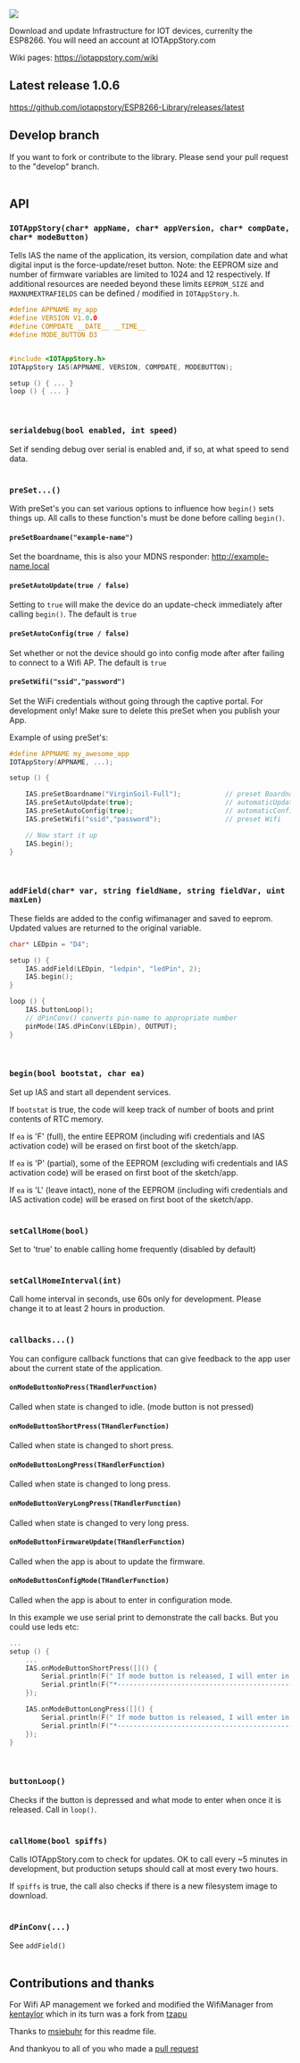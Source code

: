 <img src="https://github.com/iotappstory/ESP8266-Library/blob/master/readme.jpg"/>

Download and update Infrastructure for IOT devices, currenlty the ESP8266. You will need an account at IOTAppStory.com

Wiki pages: https://iotappstory.com/wiki

## Latest release 1.0.6
https://github.com/iotappstory/ESP8266-Library/releases/latest

## Develop branch

If you want to fork or contribute to the library. Please send your pull request to the "develop" branch.
</br></br>

## API

### `IOTAppStory(char* appName, char* appVersion, char* compDate, char* modeButton)`

Tells IAS the name of the application, its version, compilation date and what
digital input is the force-update/reset button. Note: the EEPROM size and number of firmware variables are limited to 1024 and 12 respectively. If additional resources are needed beyond these limits `EEPROM_SIZE` and `MAXNUMEXTRAFIELDS` can be defined / modified in `IOTAppStory.h`.

```c
#define APPNAME my_app
#define VERSION V1.0.0
#define COMPDATE __DATE__ __TIME__
#define MODE_BUTTON D3


#include <IOTAppStory.h>
IOTAppStory IAS(APPNAME, VERSION, COMPDATE, MODEBUTTON);

setup () { ... }
loop () { ... }
```
</br>

### `serialdebug(bool enabled, int speed)`

Set if sending debug over serial is enabled and, if so, at what speed to send
data.</br></br>

### `preSet...()`
With preSet's you can set various options to influence how `begin()` sets things up. All calls to
these function's must be done before calling `begin()`.

#### `preSetBoardname("example-name")`
Set the boardname, this is also your MDNS responder: http://example-name.local

#### `preSetAutoUpdate(true / false)`
Setting to `true` will make the device do an update-check immediately after calling `begin()`. The default is `true`

#### `preSetAutoConfig(true / false)`
Set whether or not the device should go into config mode after after failing to connect to a Wifi AP. The default is `true`

#### `preSetWifi("ssid","password")`
Set the WiFi credentials without going through the captive portal. For development only! Make sure to delete this preSet when you publish your App.


Example of using preSet's:
```c
#define APPNAME my_awesome_app
IOTAppStory(APPNAME, ...);

setup () {

    IAS.preSetBoardname("VirginSoil-Full");           // preset Boardname
    IAS.preSetAutoUpdate(true);                       // automaticUpdate (true, false)
    IAS.preSetAutoConfig(true);                       // automaticConfig (true, false)
    IAS.preSetWifi("ssid","password");                // preset Wifi

    // Now start it up
    IAS.begin();
}
```
</br>

### `addField(char* var, string fieldName, string fieldVar, uint maxLen)`

These fields are added to the config wifimanager and saved to eeprom.  Updated
values are returned to the original variable.

```c
char* LEDpin = "D4";

setup () {
    IAS.addField(LEDpin, "ledpin", "ledPin", 2);
    IAS.begin();
}

loop () {
    IAS.buttonLoop();
    // dPinConv() converts pin-name to appropriate number
    pinMode(IAS.dPinConv(LEDpin), OUTPUT);
}
```
</br>

### `begin(bool bootstat, char ea)`
Set up IAS and start all dependent services. 

If `bootstat` is true, the code will keep track of number of boots and print
contents of RTC memory.

If `ea` is 'F' (full), the entire EEPROM (including wifi credentials and IAS activation code) will be
erased on first boot of the sketch/app.

If `ea` is 'P' (partial), some of the EEPROM (excluding wifi credentials and IAS activation code) will be
erased on first boot of the sketch/app.

If `ea` is 'L' (leave intact), none of the EEPROM (including wifi credentials and IAS activation code) will be
erased on first boot of the sketch/app.</br></br>

### `setCallHome(bool)`
Set to 'true' to enable calling home frequently (disabled by default)</br></br>

### `setCallHomeInterval(int)`
Call home interval in seconds, use 60s only for development. Please change it to at least 2 hours in production.</br></br>

### `callbacks...()`
You can configure callback functions that can give feedback to the app user about the current state of the application.


#### `onModeButtonNoPress(THandlerFunction)`
Called when state is changed to idle. (mode button is not pressed)

#### `onModeButtonShortPress(THandlerFunction)`
Called when state is changed to short press.

#### `onModeButtonLongPress(THandlerFunction)`
Called when state is changed to long press.

#### `onModeButtonVeryLongPress(THandlerFunction)`
Called when state is changed to very long press.

#### `onModeButtonFirmwareUpdate(THandlerFunction)`
Called when the app is about to update the firmware.

#### `onModeButtonConfigMode(THandlerFunction)`
Called when the app is about to enter in configuration mode.

In this example we use serial print to demonstrate the call backs. But you could use leds etc:
```c
...
setup () {
    ...
    IAS.onModeButtonShortPress([]() {
        Serial.println(F(" If mode button is released, I will enter in firmware update mode."));
        Serial.println(F("*-------------------------------------------------------------------------*"));
    });

    IAS.onModeButtonLongPress([]() {
        Serial.println(F(" If mode button is released, I will enter in configuration mode."));
        Serial.println(F("*-------------------------------------------------------------------------*"));
    });
}
```
</br>






### `buttonLoop()`
Checks if the button is depressed and what mode to enter when once it is released. Call in `loop()`.</br></br>

### `callHome(bool spiffs)`
Calls IOTAppStory.com to check for updates. OK to call every ~5 minutes in development, but production setups should call at most every two hours.

If `spiffs` is true, the call also checks if there is a new filesystem image to download.</br></br>

### `dPinConv(...)`
See `addField()`</br></br>

## Contributions and thanks
For Wifi AP management we forked and modified the WifiManager from [kentaylor](https://github.com/kentaylor/WiFiManager) which in its turn was a fork from [tzapu](https://github.com/tzapu/WiFiManager)

Thanks to [msiebuhr](https://github.com/msiebuhr) for this readme file.

And thankyou to all of you who made a [pull request](https://github.com/iotappstory/ESP8266-Library/graphs/contributors)

